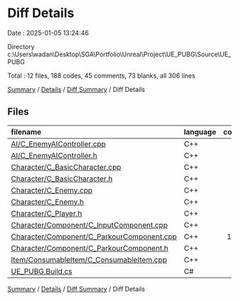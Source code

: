 # Diff Details

Date : 2025-01-05 13:24:46

Directory c:\\Users\\wadan\\Desktop\\SGA\\Portfolio\\Unreal\\Project\\UE_PUBG\\Source\\UE_PUBG

Total : 12 files,  188 codes, 45 comments, 73 blanks, all 306 lines

[Summary](results.md) / [Details](details.md) / [Diff Summary](diff.md) / Diff Details

## Files
| filename | language | code | comment | blank | total |
| :--- | :--- | ---: | ---: | ---: | ---: |
| [AI/C_EnemyAIController.cpp](/AI/C_EnemyAIController.cpp) | C++ | 1 | 1 | 4 | 6 |
| [AI/C_EnemyAIController.h](/AI/C_EnemyAIController.h) | C++ | 9 | 4 | 5 | 18 |
| [Character/C_BasicCharacter.cpp](/Character/C_BasicCharacter.cpp) | C++ | 0 | -16 | -4 | -20 |
| [Character/C_BasicCharacter.h](/Character/C_BasicCharacter.h) | C++ | 4 | -2 | 1 | 3 |
| [Character/C_Enemy.cpp](/Character/C_Enemy.cpp) | C++ | 6 | 0 | 1 | 7 |
| [Character/C_Enemy.h](/Character/C_Enemy.h) | C++ | 7 | 0 | 5 | 12 |
| [Character/C_Player.h](/Character/C_Player.h) | C++ | 6 | 0 | 4 | 10 |
| [Character/Component/C_InputComponent.cpp](/Character/Component/C_InputComponent.cpp) | C++ | -2 | 2 | 0 | 0 |
| [Character/Component/C_ParkourComponent.cpp](/Character/Component/C_ParkourComponent.cpp) | C++ | 139 | 25 | 41 | 205 |
| [Character/Component/C_ParkourComponent.h](/Character/Component/C_ParkourComponent.h) | C++ | 17 | 32 | 17 | 66 |
| [Item/ConsumableItem/C_ConsumableItem.cpp](/Item/ConsumableItem/C_ConsumableItem.cpp) | C++ | 0 | -1 | -1 | -2 |
| [UE_PUBG.Build.cs](/UE_PUBG.Build.cs) | C# | 1 | 0 | 0 | 1 |

[Summary](results.md) / [Details](details.md) / [Diff Summary](diff.md) / Diff Details